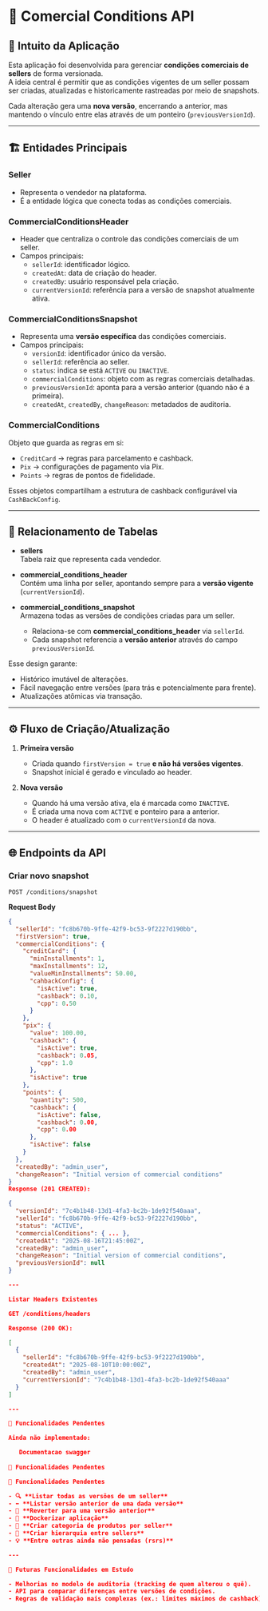 # 📄 Comercial Conditions API

## 🚀 Intuito da Aplicação
Esta aplicação foi desenvolvida para gerenciar **condições comerciais de sellers** de forma versionada.  
A ideia central é permitir que as condições vigentes de um seller possam ser criadas, atualizadas e historicamente rastreadas por meio de snapshots.

Cada alteração gera uma **nova versão**, encerrando a anterior, mas mantendo o vínculo entre elas através de um ponteiro (`previousVersionId`).

---

## 🏗️ Entidades Principais

### **Seller**
- Representa o vendedor na plataforma.
- É a entidade lógica que conecta todas as condições comerciais.

### **CommercialConditionsHeader**
- Header que centraliza o controle das condições comerciais de um seller.
- Campos principais:
    - `sellerId`: identificador lógico.
    - `createdAt`: data de criação do header.
    - `createdBy`: usuário responsável pela criação.
    - `currentVersionId`: referência para a versão de snapshot atualmente ativa.

### **CommercialConditionsSnapshot**
- Representa uma **versão específica** das condições comerciais.
- Campos principais:
    - `versionId`: identificador único da versão.
    - `sellerId`: referência ao seller.
    - `status`: indica se está `ACTIVE` ou `INACTIVE`.
    - `commercialConditions`: objeto com as regras comerciais detalhadas.
    - `previousVersionId`: aponta para a versão anterior (quando não é a primeira).
    - `createdAt`, `createdBy`, `changeReason`: metadados de auditoria.

### **CommercialConditions**
Objeto que guarda as regras em si:
- `CreditCard` → regras para parcelamento e cashback.
- `Pix` → configurações de pagamento via Pix.
- `Points` → regras de pontos de fidelidade.

Esses objetos compartilham a estrutura de cashback configurável via `CashBackConfig`.

---

## 🔗 Relacionamento de Tabelas

- **sellers**  
  Tabela raiz que representa cada vendedor.

- **commercial_conditions_header**  
  Contém uma linha por seller, apontando sempre para a **versão vigente** (`currentVersionId`).

- **commercial_conditions_snapshot**  
  Armazena todas as versões de condições criadas para um seller.
    - Relaciona-se com **commercial_conditions_header** via `sellerId`.
    - Cada snapshot referencia a **versão anterior** através do campo `previousVersionId`.

Esse design garante:
- Histórico imutável de alterações.
- Fácil navegação entre versões (para trás e potencialmente para frente).
- Atualizações atômicas via transação.

---

## ⚙️ Fluxo de Criação/Atualização

1. **Primeira versão**
    - Criada quando `firstVersion = true` **e não há versões vigentes**.
    - Snapshot inicial é gerado e vinculado ao header.

2. **Nova versão**
    - Quando há uma versão ativa, ela é marcada como `INACTIVE`.
    - É criada uma nova com `ACTIVE` e ponteiro para a anterior.
    - O header é atualizado com o `currentVersionId` da nova.

---

## 🌐 Endpoints da API

### **Criar novo snapshot**
`POST /conditions/snapshot`

**Request Body**
```json
{
  "sellerId": "fc8b670b-9ffe-42f9-bc53-9f2227d190bb",
  "firstVersion": true,
  "commercialConditions": {
    "creditCard": {
      "minInstallments": 1,
      "maxInstallments": 12,
      "valueMinInstallments": 50.00,
      "cahbackConfig": {
        "isActive": true,
        "cashback": 0.10,
        "cpp": 0.50
      }
    },
    "pix": {
      "value": 100.00,
      "cashback": {
        "isActive": true,
        "cashback": 0.05,
        "cpp": 1.0
      },
      "isActive": true
    },
    "points": {
      "quantity": 500,
      "cashback": {
        "isActive": false,
        "cashback": 0.00,
        "cpp": 0.00
      },
      "isActive": false
    }
  },
  "createdBy": "admin_user",
  "changeReason": "Initial version of commercial conditions"
}
Response (201 CREATED):

{
  "versionId": "7c4b1b48-13d1-4fa3-bc2b-1de92f540aaa",
  "sellerId": "fc8b670b-9ffe-42f9-bc53-9f2227d190bb",
  "status": "ACTIVE",
  "commercialConditions": { ... },
  "createdAt": "2025-08-16T21:45:00Z",
  "createdBy": "admin_user",
  "changeReason": "Initial version of commercial conditions",
  "previousVersionId": null
}

---

Listar Headers Existentes

GET /conditions/headers

Response (200 OK):

[
  {
    "sellerId": "fc8b670b-9ffe-42f9-bc53-9f2227d190bb",
    "createdAt": "2025-08-10T10:00:00Z",
    "createdBy": "admin_user",
    "currentVersionId": "7c4b1b48-13d1-4fa3-bc2b-1de92f540aaa"
  }
]

---

📌 Funcionalidades Pendentes

Ainda não implementado:

   Documentacao swagger
   
📌 Funcionalidades Pendentes  

📌 Funcionalidades Pendentes  

- 🔍 **Listar todas as versões de um seller**  
- ⬅️ **Listar versão anterior de uma dada versão**  
- 🔄 **Reverter para uma versão anterior**  
- 🐳 **Dockerizar aplicação**  
- 🛒 **Criar categoria de produtos por seller**  
- 🏢 **Criar hierarquia entre sellers**  
- 💡 **Entre outras ainda não pensadas (rsrs)**  

---

🔮 Futuras Funcionalidades em Estudo

- Melhorias no modelo de auditoria (tracking de quem alterou o quê).  
- API para comparar diferenças entre versões de condições.  
- Regras de validação mais complexas (ex.: limites máximos de cashback).  
